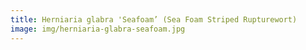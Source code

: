```yaml
---
title: Herniaria glabra 'Seafoam’ (Sea Foam Striped Rupturewort)
image: img/herniaria-glabra-seafoam.jpg
---
```

